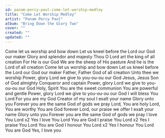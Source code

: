 ```yaml
---
id: panam-percy-paul-come-let-worship-medley
title: "Come Let Worship Medley"
artist: "Panam Percy Paul"
album: "Bring Down the Glory Two"
cover: ""
created: ""
updated: ""
---
```


Come let us worship and bow down
Let us kneel before the Lord our God our maker
Glory and splendor and majesty
Thou O Lord art the king of all creation
For He is our God
We are the sheep of His pasture
And he is the Lord of all creation
Come let us worship and bow down
Let us kneel before the Lord our God our maker
Father, Father
God of all creation
Unto thee we worship
Power, glory
Lord we give to you-ou-ou our God
Jesus, Jesus
Son of God almighty
Conqueror and captain
Power, glory
Lord we give to you-ou-ou our God
Holy, Spirit
You are the sweet communion
You are powerful and gentle
Power, glory
Lord we give to you-ou-ou our God
I will bless You Lord
For you are my God
Creator of my soul
I exalt your name
Glory unto you
Forever you are the same
God of gods we pray
Lord, You are holy
Lord, You are worthy
You are God forever
Lord, our praise we offer
I exalt your name
Glory unto you
Forever you are the same
God of gods we pray
I love You Lord x2
Yes I love You Lord
You are God
I praise You Lord x2
Yes I praise You Lord
You are God
I honour You Lord x2
Yes I honour You Lord
You are God
Yes, I love you